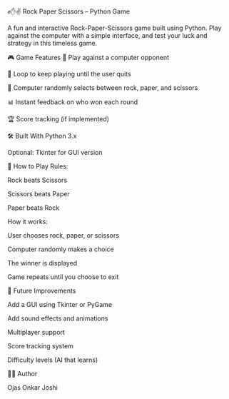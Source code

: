 ✊✋✌️ Rock Paper Scissors – Python Game

A fun and interactive Rock-Paper-Scissors game built using Python. Play against the computer with a simple interface, and test your luck and strategy in this timeless game.

🎮 Game Features
🤖 Play against a computer opponent

🔁 Loop to keep playing until the user quits

🧠 Computer randomly selects between rock, paper, and scissors

📊 Instant feedback on who won each round

🏆 Score tracking (if implemented)

🛠️ Built With
Python 3.x

Optional: Tkinter for GUI version

🧾 How to Play
Rules:

Rock beats Scissors

Scissors beats Paper

Paper beats Rock

How it works:

User chooses rock, paper, or scissors

Computer randomly makes a choice

The winner is displayed

Game repeats until you choose to exit

🔮 Future Improvements

Add a GUI using Tkinter or PyGame

Add sound effects and animations

Multiplayer support

Score tracking system

Difficulty levels (AI that learns)

👨‍💻 Author

Ojas Onkar Joshi
